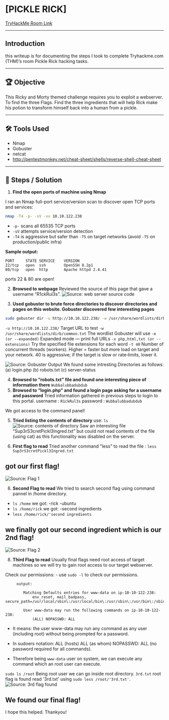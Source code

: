 # [PICKLE RICK]
[TryHackMe Room Link](https://tryhackme.com/room/picklerick)

---
## Introduction
this writeup is for documenting the steps I took to complete Tryhackme.com (THM)’s room Pickle Rick hacking tasks.

---
## 🏆 Objective
This Ricky and Morty themed challenge requires you to exploit a webserver.
To find the three Flags.
Find the three ingredients that will help Rick make his potion to transform himself back into a human from a pickle.

---

## 🛠 Tools Used
- Nmap
- Gobuster
- netcat
- http://pentestmonkey.net/cheat-sheet/shells/reverse-shell-cheat-sheet

---

## 📝 Steps / Solution

1. **Find the open ports of machine using Nmap**

I ran an Nmap full-port service/version scan to discover open TCP ports and services:

```bash
nmap -T4 -p- -sV -vv 10.10.122.238
```

- `-p-` scans all 65535 TCP ports  
- `-sV` attempts service/version detection  
- `-T4` is aggressive but safer than `-T5` on target networks (avoid `-T5` on production/public infra)

**Sample output:**
```text
PORT     STATE SERVICE    VERSION
22/tcp   open  ssh        OpenSSH 8.2p1
80/tcp   open  http       Apache httpd 2.4.41
```
ports 22 & 80 are open!

2. **Browsed to webpage**
Reviewed the source of this page that gave a username “R1ckRul3s”.
![Source: web server source code](screenshots/source_code_of_web_server.png)

3. **Used gobuster to brute force directories to discover directories and pages on this website. Gobuster discovered few interesting pages**
```bash
sudo gobuster dir -u http://10.10.122.238/ -w /usr/share/wordlists/dirb/common.txt -e -x php,html,txt -t 40 
```
`-u http://10.10.122.238/` Target URL to test
`-w /usr/share/wordlists/dirb/common.txt` The wordlist Gobuster will use
`-e (or --expanded)` Expanded mode — print full URLs
`-x php,html,txt (or --extensions)` Try the specified file extensions for each word
`-t 40` Number of concurrent threads (workers). Higher = faster but more load on target and your network. 40 is aggressive; if the target is slow or rate‑limits, lower it.

![Source: Gobuster Output](screenshots/GoBuster_output.png)
We found some intresting Directories as follows:
(a) login.php
(b) robots.txt
(c) server-status

4. **Browsed to “robots.txt” file and found one interesting piece of information there**
`Wubbalubbadubdub`
5. **Browsed to “login.php” and found a login page asking for a username and password**
Tried information gathered in previous steps to login to this portal.
username : `R1ckRul3s`
password : `Wubbalubbadubdub`

We got access to the command panel!

5. **Tried listing the contents of directory**
use: `ls`
![Source: contents of directory](screenshots/Contents_of_dir.png)
Saw an interesting file “Sup3rS3cretPickl3Ingred.txt” but could not read contents of the file (using cat) as this functionality was disabled on the server.

6. **First flag to read**
Tried another command "less" to read the file : `less Sup3rS3cretPickl3Ingred.txt`
## got our first flag! ##
![Source: Flag 1](screenshots/Flag1.png)

8. **Second Flag to read**
We tried to search second flag using command pannel in /home directory.
- `ls /home`
  we got:
    -rick
    -ubuntu
- `ls /home/rick`
  we got:
    -second ingredients
- `less /home/rick/'second ingredients`
## we finally got our second ingredient which is our 2nd flag! ##
![Source: Flag 2](screenshots/Flag2.png)

8. **Third Flag to read**
Usually final flags need root access of target machines so we will try to gain root access to our target webserver.

 Check our permissions:
        - use `sudo -l` to check our permissions.
   
         output:
           
            Matching Defaults entries for www-data on ip-10-10-122-238:
                env_reset, mail_badpass, secure_path=/usr/local/sbin\:/usr/local/bin\:/usr/sbin\:/usr/bin\:/sbin\:/bin\:/snap/bin

            User www-data may run the following commands on ip-10-10-122-238:
                (ALL) NOPASSWD: ALL
  - It means: the user www-data may run any command as any user (including root) without being prompted for a password.
    
  - In sudoers notation: ALL (hosts) ALL (as whom) NOPASSWD: ALL (no password required for all commands).

  - Therefore being `www-data` user on system, we can execute any command which an root user can execute.

  `sudo ls /root` Being root user we can go inside root directory.
  `3rd.txt` root flag is found
  read '3rd.txt' using `sudo less /root/'3rd.txt'`.
  ![Source: 3rd flag found](screenshots/Flag3.png)
  ## We found our final flag! ##
  
  I hope this helped. Thankyou!
   
